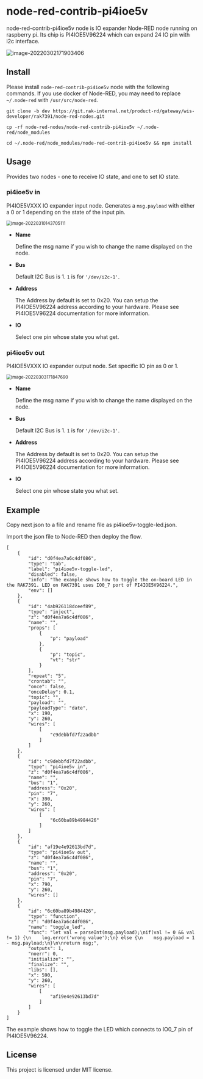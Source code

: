 # node-red-contrib-pi4ioe5v

node-red-contrib-pi4ioe5v node is  IO expander Node-RED node running on raspberry pi.  Its chip is  PI4IOE5V96224 which can expand 24 IO pin with i2c interface.

![image-20220302171903406](assets/image-20220302171903406.png)

## Install

Please install `node-red-contrib-pi4ioe5v` node with the following commands. If you use docker of Node-RED, you may need to replace `~/.node-red` with `/usr/src/node-red`.

```
git clone -b dev https://git.rak-internal.net/product-rd/gateway/wis-developer/rak7391/node-red-nodes.git
```

```
cp -rf node-red-nodes/node-red-contrib-pi4ioe5v ~/.node-red/node_modules
```

```
cd ~/.node-red/node_modules/node-red-contrib-pi4ioe5v && npm install
```



## Usage

Provides two nodes - one to receive IO state, and one to set IO state.

### pi4ioe5v in

PI4IOE5VXXX IO expander input node. Generates a `msg.payload` with either a 0 or 1 depending on the state of the input pin.

<img src="assets/image-20220310143705111.png" alt="image-20220310143705111" style="zoom:80%;" />

- **Name**

  Define the msg name if you wish to change the name displayed on the node.

- **Bus**

  Default I2C Bus is 1.  `1` is for `'/dev/i2c-1'`.

- **Address**

  The Address by default is set to 0x20. You can setup the PI4IOE5V96224 address according to your hardware. Please see  PI4IOE5V96224 documentation for more information.

- **IO**

  Select one pin whose state you what get.



### pi4ioe5v out

PI4IOE5VXXX IO expander output node. Set specific IO pin as  0 or 1. 

<img src="assets/image-20220303171847690.png" alt="image-20220303171847690" style="zoom:80%;" />

- **Name**

  Define the msg name if you wish to change the name displayed on the node.

- **Bus**

  Default I2C Bus is 1.  `1` is for `'/dev/i2c-1'`.

- **Address**

  The Address by default is set to 0x20. You can setup the PI4IOE5V96224 address according to your hardware. Please see  PI4IOE5V96224 documentation for more information.

- **IO**

  Select one pin whose state you what set.



## Example

Copy next json to a file and rename file as pi4ioe5v-toggle-led.json.

Import the json file to Node-RED then deploy the flow.

```
[
    {
        "id": "d0f4ea7a6c4df086",
        "type": "tab",
        "label": "pi4ioe5v-toggle-led",
        "disabled": false,
        "info": "The example shows how to toggle the on-board LED in the RAK7391. LED on RAK7391 uses IO0_7 port of PI4IOE5V96224.",
        "env": []
    },
    {
        "id": "4ab926118dceef89",
        "type": "inject",
        "z": "d0f4ea7a6c4df086",
        "name": "",
        "props": [
            {
                "p": "payload"
            },
            {
                "p": "topic",
                "vt": "str"
            }
        ],
        "repeat": "5",
        "crontab": "",
        "once": false,
        "onceDelay": 0.1,
        "topic": "",
        "payload": "",
        "payloadType": "date",
        "x": 190,
        "y": 260,
        "wires": [
            [
                "c9debbfd7f22adbb"
            ]
        ]
    },
    {
        "id": "c9debbfd7f22adbb",
        "type": "pi4ioe5v in",
        "z": "d0f4ea7a6c4df086",
        "name": "",
        "bus": "1",
        "address": "0x20",
        "pin": "7",
        "x": 390,
        "y": 260,
        "wires": [
            [
                "6c60ba89b4984426"
            ]
        ]
    },
    {
        "id": "af19e4e92613bd7d",
        "type": "pi4ioe5v out",
        "z": "d0f4ea7a6c4df086",
        "name": "",
        "bus": "1",
        "address": "0x20",
        "pin": "7",
        "x": 790,
        "y": 260,
        "wires": []
    },
    {
        "id": "6c60ba89b4984426",
        "type": "function",
        "z": "d0f4ea7a6c4df086",
        "name": "toggle_led",
        "func": "let val = parseInt(msg.payload);\nif(val != 0 && val != 1) {\n    log.error('wrong value');\n} else {\n    msg.payload = 1 - msg.payload;\n}\n\nreturn msg;",
        "outputs": 1,
        "noerr": 0,
        "initialize": "",
        "finalize": "",
        "libs": [],
        "x": 590,
        "y": 260,
        "wires": [
            [
                "af19e4e92613bd7d"
            ]
        ]
    }
]
```

The example shows how to toggle the LED which connects to IO0_7 pin of PI4IOE5V96224.



## License

This project is licensed under MIT license.
